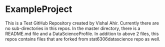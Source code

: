 # ExampleProject
This is a Test GitHub Repository created by Vishal Ahir.
Currently there are no sub-directories in this repos.
In the master directory, there  is a README.md file and a DataScienceProfile.
In addition to above 2 files, this repos contains files that are forked from stat6306datascience repo as well.
